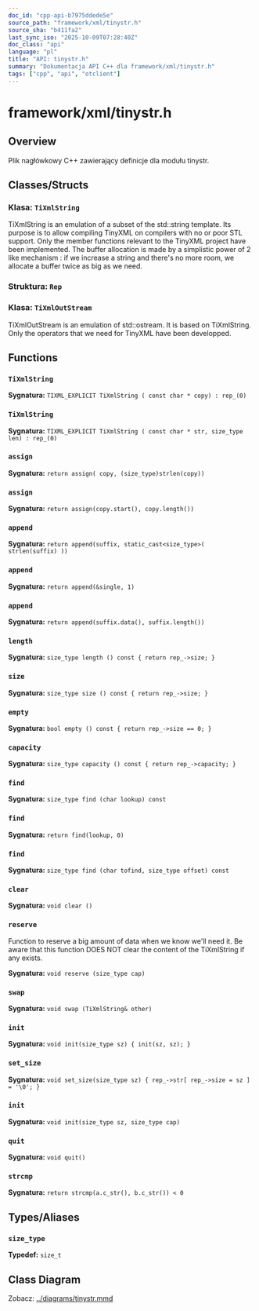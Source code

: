 ```yaml
---
doc_id: "cpp-api-b7975ddede5e"
source_path: "framework/xml/tinystr.h"
source_sha: "b411fa2"
last_sync_iso: "2025-10-09T07:28:40Z"
doc_class: "api"
language: "pl"
title: "API: tinystr.h"
summary: "Dokumentacja API C++ dla framework/xml/tinystr.h"
tags: ["cpp", "api", "otclient"]
---
```


# framework/xml/tinystr.h

## Overview

Plik nagłówkowy C++ zawierający definicje dla modułu tinystr.

## Classes/Structs

### Klasa: `TiXmlString`

TiXmlString is an emulation of a subset of the std::string template. Its purpose is to allow compiling TinyXML on compilers with no or poor STL support. Only the member functions relevant to the TinyXML project have been implemented. The buffer allocation is made by a simplistic power of 2 like mechanism : if we increase a string and there's no more room, we allocate a buffer twice as big as we need.

### Struktura: `Rep`

### Klasa: `TiXmlOutStream`

TiXmlOutStream is an emulation of std::ostream. It is based on TiXmlString. Only the operators that we need for TinyXML have been developped.

## Functions

### `TiXmlString`

**Sygnatura:** `TIXML_EXPLICIT TiXmlString ( const char * copy) : rep_(0)`

### `TiXmlString`

**Sygnatura:** `TIXML_EXPLICIT TiXmlString ( const char * str, size_type len) : rep_(0)`

### `assign`

**Sygnatura:** `return assign( copy, (size_type)strlen(copy))`

### `assign`

**Sygnatura:** `return assign(copy.start(), copy.length())`

### `append`

**Sygnatura:** `return append(suffix, static_cast<size_type>( strlen(suffix) ))`

### `append`

**Sygnatura:** `return append(&single, 1)`

### `append`

**Sygnatura:** `return append(suffix.data(), suffix.length())`

### `length`

**Sygnatura:** `size_type length () const { return rep_->size; }`

### `size`

**Sygnatura:** `size_type size () const { return rep_->size; }`

### `empty`

**Sygnatura:** `bool empty () const { return rep_->size == 0; }`

### `capacity`

**Sygnatura:** `size_type capacity () const { return rep_->capacity; }`

### `find`

**Sygnatura:** `size_type find (char lookup) const`

### `find`

**Sygnatura:** `return find(lookup, 0)`

### `find`

**Sygnatura:** `size_type find (char tofind, size_type offset) const`

### `clear`

**Sygnatura:** `void clear ()`

### `reserve`

Function to reserve a big amount of data when we know we'll need it. Be aware that this function DOES NOT clear the content of the TiXmlString if any exists.

**Sygnatura:** `void reserve (size_type cap)`

### `swap`

**Sygnatura:** `void swap (TiXmlString& other)`

### `init`

**Sygnatura:** `void init(size_type sz) { init(sz, sz); }`

### `set_size`

**Sygnatura:** `void set_size(size_type sz) { rep_->str[ rep_->size = sz ] = '\0'; }`

### `init`

**Sygnatura:** `void init(size_type sz, size_type cap)`

### `quit`

**Sygnatura:** `void quit()`

### `strcmp`

**Sygnatura:** `return strcmp(a.c_str(), b.c_str()) < 0`

## Types/Aliases

### `size_type`

**Typedef:** `size_t`

## Class Diagram

Zobacz: [../diagrams/tinystr.mmd](../diagrams/tinystr.mmd)
